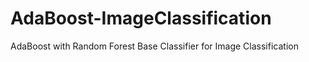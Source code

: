# AdaBoost-ImageClassification
AdaBoost with Random Forest Base Classifier for Image Classification

